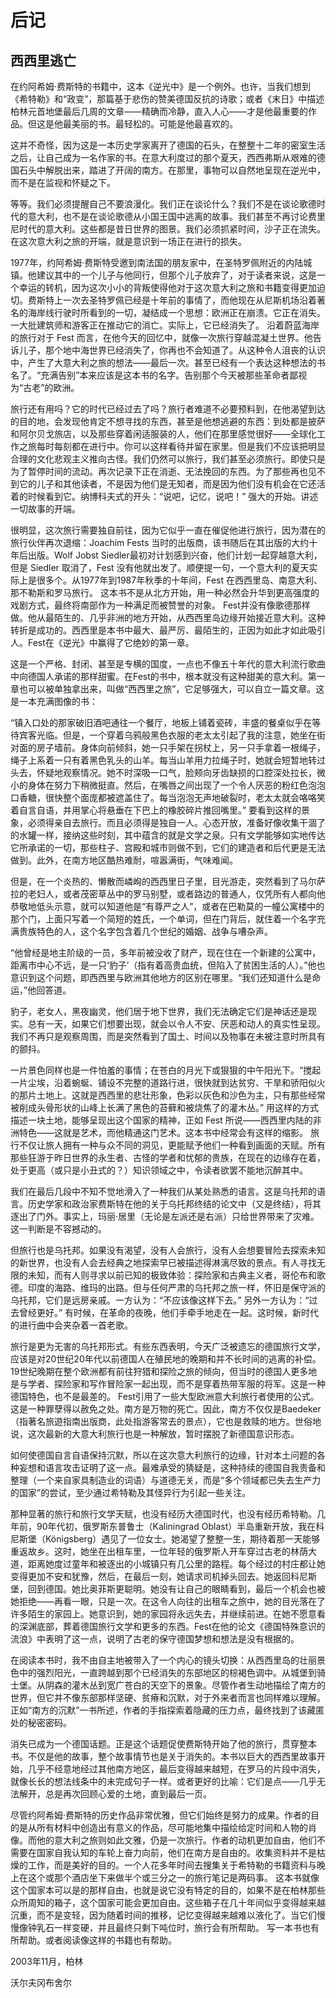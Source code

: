 # 后记

## 西西里逃亡

在约阿希姆·费斯特的书籍中，这本《逆光中》是一个例外。也许，当我们想到《希特勒》和“政变”，那篇基于悲伤的赞美德国反抗的诗歌；或者《末日》中描述柏林元首地堡最后几周的文章——精确而冷静，直入人心——才是他最重要的作品。但这是他最美丽的书。最轻松的。可能是他最喜欢的。

这并不奇怪，因为这是一本历史学家离开了德国的石头，在整整十二年的密室生活之后，让自己成为一名作家的书。在意大利度过的那个夏天，西西弗斯从艰难的德国石头中解脱出来，踏进了开阔的南方。在那里，事物可以自然地呈现在逆光中，而不是在监视和怀疑之下。

等等。我们必须提醒自己不要浪漫化。我们正在谈论什么？我们不是在谈论歌德时代的意大利，也不是在谈论歌德从小国王国中逃离的故事。我们甚至不再讨论费里尼时代的意大利。这些都是昔日世界的图景。我们必须抓紧时间，沙子正在流失。在这次意大利之旅的开端，就是意识到一场正在进行的损失。

1977年，约阿希姆·费斯特受邀到南法国的朋友家中，在圣特罗佩附近的内陆城镇。他建议其中的一个儿子与他同行，但那个儿子放弃了，对于读者来说，这是一个幸运的转机，因为这次小小的背叛使得他对于这次意大利之旅和书籍变得更加迫切。费斯特上一次去圣特罗佩已经是十年前的事情了，而他现在从尼斯机场沿着著名的海岸线行驶时所看到的一切，凝结成一个思想：欧洲正在崩溃。它正在消失。一大批建筑师和游客正在推动它的消亡。实际上，它已经消失了。
沿着蔚蓝海岸的旅行对于 Fest 而言，在他今天的回忆中，就像一次旅行穿越混凝土世界。他告诉儿子，那个地中海世界已经消失了，你再也不会知道了。从这种令人沮丧的认识中，产生了大意大利之旅的想法——最后一次。甚至已经有一个表达这种想法的书名了。“充满告别”本来应该是这本书的名字。告别那个今天被那些革命者鄙视为“古老”的欧洲。

旅行还有用吗？它的时代已经过去了吗？旅行者难道不必要预料到，在他渴望到达的目的地，会发现他肯定不想寻找的东西，甚至是他想逃避的东西：到处都是披萨和阿尔贝戈旅店，以及那些穿着闲适服装的人，他们在那里感觉很好——全球化工作之旅每时每刻都在进行中。你可以这样看待并留在家里。但是我们不应该把明显合理的文化悲观主义推向古怪。我们仍然可以旅行，我们甚至必须旅行。即使只是为了暂停时间的流动。再次记录下正在消逝、无法挽回的东西。为了那些再也见不到它的儿子和其他读者，不是因为他们是无知者，而是因为他们没有机会在它还活着的时候看到它。纳博科夫式的开头：“说吧，记忆，说吧！” 强大的开始。讲述一切故事的开端。

很明显，这次旅行需要独自前往，因为它似乎一直在催促他进行旅行，因为潜在的旅行伙伴再次退缩：Joachim Fests 当时的出版商，该书随后在其出版的大约十年后出版。Wolf Jobst Siedler最初对计划感到兴奋，他们计划一起穿越意大利，但是 Siedler 取消了，Fest 没有他就出发了。顺便提一句，一个意大利的夏天实际上是很多个。从1977年到1987年秋季的十年间，Fest 在西西里岛、南意大利、那不勒斯和罗马旅行。
这本书不是从北方开始，用一种必然会升华到更高强度的戏剧方式，最终将南部作为一种满足而被赞誉的对象。 Fest并没有像歌德那样做。他从最陌生的、几乎非洲的地方开始，从西西里岛边缘开始接近意大利。这种转折是成功的。西西里是本书中最大、最严厉、最陌生的，正因为如此才如此吸引人。Fest在《逆光》中赢得了它绝妙的第一章。

这是一个严格、封闭、甚至是专横的国度，一点也不像五十年代的意大利流行歌曲中向德国人承诺的那样甜蜜。在Fest的书中，根本就没有这种甜美的意大利。第一章也可以被单独拿出来，叫做“西西里之旅”，它足够强大，可以自立一篇文章。这是一本充满图像的书：

“镇入口处的那家破旧酒吧通往一个餐厅，地板上铺着瓷砖，丰盛的餐桌似乎在等待宾客光临。但是，一个穿着乌鸦般黑色衣服的老太太引起了我的注意，她坐在街对面的房子墙前。身体向前倾斜，她一只手架在拐杖上，另一只手拿着一根绳子，绳子上系着一只有着黑色乳头的山羊。每当山羊用力拉绳子时，她就会短暂地转过头去，怀疑地观察情况。她不时深吸一口气，脸颊向牙齿缺损的口腔深处拉长，微小的身体在努力下稍微挺直。然后，在嘴唇之间出现了一个令人厌恶的粉红色泡泡口香糖，很快整个面庞都被遮盖住了。每当泡泡无声地破裂时，老太太就会咯咯笑着自言自语，并用掌心将悬垂在下巴上的橡胶碎片推回嘴里。”
要看到这样的景象，必须得亲自去旅行。而且必须得是独自一人。心态开放，准备好像收集干涸了的水罐一样，接纳这些时刻，其中蕴含的就是文学之泉。只有文学能够如实地传达它所承诺的一切，那些柱子、宫殿和城市则做不到，它们的建造者和后代更是无法做到。此外，在南方地区酷热难耐，喧嚣满街，气味难闻。

但是，在一个炎热的、懒散而嶙峋的西西里日子里，目光游走，突然看到了马尔萨拉的老妇人，或者茂密草丛中的罗马别墅，或者路边的普通人，仅凭所有人都向他恭敬地低头示意，就可以知道他是“有尊严之人”，或者在巴勒莫的一幢公寓楼中的那个门，上面只写着一个简短的姓氏，一个单词，但在门背后，就住着一个名字充满贵族特色的人，这个名字包含着几个世纪的婚姻、战争与嘈杂声。

“他曾经是地主阶级的一员，多年前被没收了财产，现在住在一个新建的公寓中，距离市中心不远，是一只‘豹子’（指有着高贵血统，但陷入了贫困生活的人）。”他也意识到这个问题，即西西里与欧洲其他地方的区别在哪里。“我们还知道什么是命运，”他回答道。

豹子，老女人，黑夜幽灵，他们居于地下世界，我们无法确定它们是神话还是现实。总有一天，如果它们想要出现，就会以令人不安、厌恶和动人的真实性呈现。我们不再只是观察周围，而是突然看到了国土、时间以及物事在未被注意时所具有的颤抖。

一片景色同样也是一件怕羞的事情；在苍白的月光下或狠狠的中午阳光下。“搅起一片尘埃，沿着蜿蜒、铺设不完整的道路行进，很快就到达贫穷、干旱和骄阳似火的那片土地上。这就是西西里的悲壮形象，色彩以灰色和沙色为主，只有那些经常被削成头骨形状的山峰上长满了黑色的苔藓和被烧焦了的灌木丛。” 用这样的方式描述一块土地，能够呈现出这个国家的精神，正如 Fest 所说——西西里内陆的非洲特色——这就是艺术，而他精通这门艺术。这本书中经常会有这样的缩影。
旅行不仅让旅人拥有一种与众不同的洞见，更能赋予他们一种看到画面的天赋。所有那些狂游于昨日世界的永生者、古怪的学者和忧郁的贵族，在现在的边缘存在着，处于更高（或只是小丑式的？）知识领域之中，令读者欲罢不能地沉醉其中。

我们在最后几段中不知不觉地滑入了一种我们从某处熟悉的语言。这是乌托邦的语言。历史学家和政治家费斯特在他的关于乌托邦终结的论文中（又是终结），将其逐出了门外。事实上，玛丽·居里（无论是左派还是右派）只给世界带来了灾难。这一判断是不容撼动的。

但旅行也是乌托邦。如果没有渴望，没有人会旅行，没有人会想要冒险去探索未知的新世界，也没有人会去经典之地探索早已被描述得淋漓尽致的景点。有人寻找无限的未知，而有人则寻求以前已知的极致体验：探险家和古典主义者，哥伦布和歌德。印度的海路、维玛的出路。但与任何严肃的乌托邦之旅一样，怀旧是保守派的乌托邦，它们是远房亲戚。一方认为：“不应该像这样下去。” 另外一方认为：“过去曾经更好。” 有时候，在革命的夜晚，他们手牵手地走在一起。这时候，新时代的进行曲中会夹杂着一首老歌。

旅行是更为无害的乌托邦形式。有些东西表明，今天广泛被遗忘的德国旅行文学，应该是对20世纪20年代以前德国人在殖民地的晚期和并不长时间的逃离的补偿。19世纪晚期在整个欧洲都有前往狩猎和探险之旅的倾向，但当时的德国人更多地是与学者、探险家和写作冒险家一起出现，而不是穿着热带军服的将军。这是一种德国特色，也不是最差的。
Fest引用了一些大型欧洲意大利旅行者使用的公式。这是一种罪孽得以赦免之处。南方是万物的死亡。因此，南方不仅仅是Baedeker（指著名旅遊指南出版商，此处指游客常去的景点），它也是救赎的地方。世俗地说，这次最新的大意大利旅行也是一种解放，暂时摆脱了新德国意识形态。

如何使德国自言自语保持沉默，所以在这次意大利旅行的边缘，针对本土问题的各种妄想和语言攻击证明了这一点。最难承受的猜疑是，这种持续的德国自我责备和整理（一个来自家具制造业的词语）与道德无关，而是“多个领域都已失去生产力的国家”的尝试，至少通过希特勒及其怪异行为引起一些关注。

那种显著的旅行和旅行文学天赋，也没有经历大德国时代，也没有经历希特勒。几年前，90年代初，俄罗斯东普鲁士（Kaliningrad Oblast）半岛重新开放，我在科尼斯堡（Königsberg）遇见了一位女士。她渴望了整整一生，期待着那一天能够重返故乡。这时，她坐在出租车里，一位年轻的俄罗斯人开车穿过古老的林荫大道，距离她度过童年和被逐出的小城镇只有几公里的路程。每个经过的村庄都让她变得更加不安和犹豫，然后，在最后一刻，她请求司机掉头回去。她返回科尼斯堡，回到德国。她比奥菲斯更聪明。她没有让自己的眼睛看到，最后一个机会也被她拒绝——再看一眼，只是一次。在这令人向往的出租车之旅中，她的目光落在了许多陌生的家园上。她意识到，她的家园将永远失去，并继续前进。在她不愿意看的深渊底部，葬着德国旅行文学和更多的东西。Fest在他的论文《德国特殊意识的流浪》中表明了这一点，说明了古老的保守德国梦想和想法是没有根据的。

在阅读本书时，我不由自主地被带入了一个内心的镜头切换：从西西里岛的壮丽景色中的强烈阳光，一直跨越到那个已经消失的东部地区的棕褐色调中。从城堡到骑士堡。从阴森的灌木丛到宽广苍白的天空下的景象。尽管作者生动地描绘了南方的世界，但它并不像东部那样坚硬、贫瘠和沉默，对于外来者而言也同样难以理解。正如“南方的沉默”一书所述，作者的手指探索着隐藏的压力点，最终找到了该藏匿处的秘密密码。

消失已成为一个德国话题。正是这个话题促使费斯特开始了他的旅行，贯穿整本书。不仅是他的故事，整个故事情节也是关于消失的。本书以巨大的西西里故事开始，几乎不经意地经过其他南方地区，最后变得越来越短，在罗马的片段中消失，就像长长的想法线条中的未完成句子一样。或者更好的比喻：它们是点——几乎无法解开，总是再次回顾心爱的土地，直到最后一页。

尽管约阿希姆·费斯特的历史作品非常优雅，但它们始终是努力的成果。作者的目的是从所有材料中创造出有意义的作品，尽可能地集中描绘给定时间和人物的肖像。而他的意大利之旅则如此文雅，仍是一次旅行。作者的动机更加自由，他们不需要在国家自我认知的车轮上奋力向前，他们在南方是自由的。收集资料并不是枯燥的工作，而是美好的目的。一个人花多年时间去搜集关于希特勒的书籍资料与晚上在这个或那个酒店坐下来做半个或三分之一的旅行笔记是两码事。
这本书就像这个国家本可以是的那样自由，也就是说它没有特定的目的，如果不是在柏林那些众所周知的箱子，这个国家可能会更加自由。这些箱子在几十年间似乎变得越来越沉重，而不是变轻，因为随着时间的推移，记忆变得越来越难以液化了。当它们慢慢像钟乳石一样变硬，并且最终只剩下吨位时，旅行会有所帮助。 写一本书也有所帮助。或者阅读像这样的书籍也有帮助。

2003年11月，柏林

沃尔夫冈布舍尔
